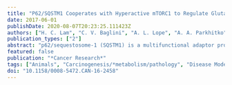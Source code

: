 ```yaml
---
title: "P62/SQSTM1 Cooperates with Hyperactive mTORC1 to Regulate Glutathione Production, Maintain Mitochondrial Integrity, and Promote Tumorigenesis"
date: 2017-06-01
publishDate: 2020-08-07T20:23:25.111423Z
authors: ["H. C. Lam", "C. V. Baglini", "A. L. Lope", "A. A. Parkhitko", "H. J. Liu", "N. Alesi", "I. A. Malinowska", "D. Ebrahimi-Fakhari", "A. Saffari", "J. J. Yu", "A. Pereira", "D. Khabibullin", "B. Ogorek", "J. Nijmeh", "T. Kavanagh", "A. Handen", "S. Y. Chan", "J. M. Asara", "W. M. Oldham", "M. T. Diaz-Meco", "J. Moscat", "M. Sahin", "C. Priolo", "E. P. Henske"]
publication_types: ["2"]
abstract: "p62/sequestosome-1 (SQSTM1) is a multifunctional adaptor protein and autophagic substrate that accumulates in cells with hyperactive mTORC1, such as kidney cells with mutations in the tumor suppressor genes tuberous sclerosis complex (TSC)1 or TSC2. Here we report that p62 is a critical mediator of TSC2-driven tumorigenesis, as Tsc2<sup>+/-</sup> and Tsc2<sup>f/f</sup> Ksp-CreERT2<sup>+</sup> mice crossed to p62<sup>-/-</sup> mice were protected from renal tumor development. Metabolic profiling revealed that depletion of p62 in Tsc2-null cells decreased intracellular glutamine, glutamate, and glutathione (GSH). p62 positively regulated the glutamine transporter Slc1a5 and increased glutamine uptake in Tsc2-null cells. We also observed p62-dependent changes in Gcl, Gsr, Nqo1, and Srxn1, which were decreased by p62 attenuation and implicated in GSH production and utilization. p62 attenuation altered mitochondrial morphology, reduced mitochondrial membrane polarization and maximal respiration, and increased mitochondrial reactive oxygen species and mitophagy marker PINK1. These mitochondrial phenotypes were rescued by addition of exogenous GSH and overexpression of Sod2, which suppressed indices of mitochondrial damage and promoted growth of Tsc2-null cells. Finally, p62 depletion sensitized Tsc2-null cells to both oxidative stress and direct inhibition of GSH biosynthesis by buthionine sulfoximine. Our findings show how p62 helps maintain intracellular pools of GSH needed to limit mitochondrial dysfunction in tumor cells with elevated mTORC1, highlighting p62 and redox homeostasis as nodal vulnerabilities for therapeutic targeting in these tumors. Cancer Res; 77(12); 3255-67. (c)2017 AACR."
featured: false
publication: "*Cancer Research*"
tags: ["Animals", "Carcinogenesis/*metabolism/pathology", "Disease Models; Animal", "Fluorescent Antibody Technique", "Glutathione/biosynthesis", "Immunohistochemistry", "Kidney Neoplasms/metabolism/pathology", "Mechanistic Target of Rapamycin Complex 1", "Mice", "Mice; Knockout", "Mitochondria/*pathology", "Multiprotein Complexes/*metabolism", "Sequestosome-1 Protein/*metabolism", "TOR Serine-Threonine Kinases/*metabolism", "Tuberous Sclerosis Complex 2 Protein", "Tuberous Sclerosis/*metabolism/pathology", "Tumor Suppressor Proteins/metabolism"]
doi: "10.1158/0008-5472.CAN-16-2458"
---
```


